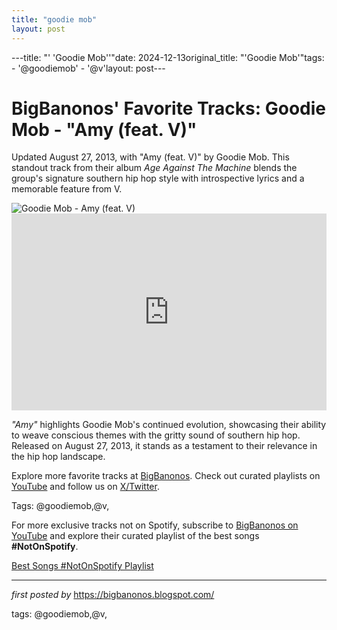 ```yaml
---
title: "goodie mob"
layout: post
---
```

---title: "' 'Goodie Mob''"date: 2024-12-13original_title: "'Goodie Mob'"tags:  - '@goodiemob'  - '@v'layout: post---<!-- Post Title --><h1 >BigBanonos' Favorite Tracks: Goodie Mob - "Amy (feat. V)"</h1> <!-- Introductory Text --><p >Updated August 27, 2013, with "Amy (feat. V)" by Goodie Mob. This standout track from their album <em>Age Against The Machine</em> blends the group's signature southern hip hop style with introspective lyrics and a memorable feature from V.</p> <!-- Featured Image --><div > <img src="https://variety.com/wp-content/uploads/2020/10/Goodie-Mob-1.jpg?w=1000&h=562&crop=1" alt="Goodie Mob - Amy (feat. V)" /></div> <!-- YouTube Video Embed --><div > <iframe width="100%" height="315" src="https://www.youtube.com/embed/zD_23ntsVYU" title="GOODIE MOB - AMY (FEATURING V.)" frameborder="0" allow="accelerometer; autoplay; encrypted-media; gyroscope; picture-in-picture; web-share" referrerpolicy="strict-origin-when-cross-origin" allowfullscreen></iframe></div> <!-- Song Information --><div > <p><em>"Amy"</em> highlights Goodie Mob's continued evolution, showcasing their ability to weave conscious themes with the gritty sound of southern hip hop. Released on August 27, 2013, it stands as a testament to their relevance in the hip hop landscape.</p></div> <!-- Footer Links --><div > <p>Explore more favorite tracks at <a href="https://bigbanonos.blogspot.com/" target="_blank">BigBanonos</a>. Check out curated playlists on <a href="https://www.youtube.com/@BigBanonos" target="_blank">YouTube</a> and follow us on <a href="https://x.com/bigbanonos" target="_blank">X/Twitter</a>.</p></div> <!-- Tags --><p >Tags: @goodiemob,@v,</p><!--Subscribe and Playlist Links--><div>    <p>For more exclusive tracks not on Spotify, subscribe to <a href="https://www.youtube.com/@BigBanonos" target="_blank">BigBanonos on YouTube</a> and explore their curated playlist of the best songs <strong>#NotOnSpotify</strong>.</p>    <p><a href="https://www.youtube.com/playlist?list=PLtuNtuTatqI0kFahUCbtbfenC_ET5O_tr" target="_blank">Best Songs #NotOnSpotify Playlist<br /></a></p></div><hr /><p><em>first posted by</em> <a href="https://bigbanonos.blogspot.com/" rel="noopener" target="_new">https://bigbanonos.blogspot.com/</a></p><p>tags: @goodiemob,@v,</p>